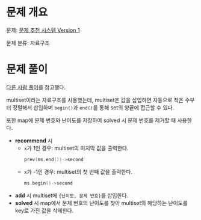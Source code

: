 # 문제 개요

문제: [문제 추천 시스템 Version 1](https://www.acmicpc.net/problem/21939)

문제 분류: 자료구조

# 문제 풀이

[다른 사람 풀이](https://comdolidol-i.tistory.com/276)를 참고했다.

multiset이라는 자료구조를 사용했는데, multiset은 값을 삽입하면 자동으로 작은 수부터 정렬해서 삽입하며 `begin()`과 `end()`를 통해 set의 양끝에 접근할 수 있다.

또한 map에 문제 번호와 난이도를 저장하여 solved 시 문제 번호를 제거할 때 사용한다.

- **recommend** 시
  - `x`가 1인 경우: multiset의 마지막 값을 출력한다.
    ```cpp
    prev(ms.end())->second
    ```
  - `x`가 -1인 경우: multiset의 첫 번째 값을 출력한다.
    ```cpp
    ms.begin()->second
    ```
- **add** 시 multiset에 `{난이도, 문제 번호}`를 삽입한다.
- **solved** 시 map에서 문제 번호의 난이도를 찾아 multiset의 해당하는 난이도를 key로 가진 값을 삭제한다.
